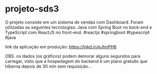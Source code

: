 # projeto-sds3
O projeto consiste em um sistema de vendas com Dashboard. Foram utilizadas as seguintes tecnologias: 
Java com Spring Boot no back-end e TypeScript com ReactJS no front-end. #reactjs #springboot #typescript #java

link da aplicação em produção: https://lnkd.in/eJhnPH6

OBS. os dados (os gráficos) podem demorar alguns segundos para carregar, visto que a hospedagem do backend é um plano gratuito que hiberna depois de 30 min sem requisição...  
